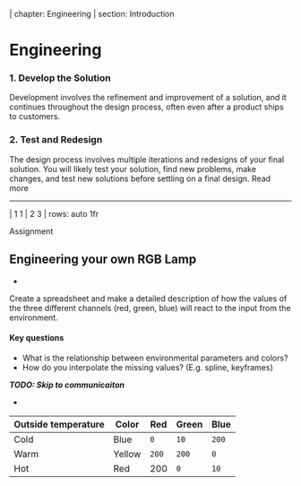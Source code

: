 | chapter: Engineering 
| section: Introduction

# Engineering

### 1. Develop the Solution

Development involves the refinement and improvement of a solution, and it continues throughout the design process, often even after a product ships to customers.

### 2. Test and Redesign

The design process involves multiple iterations and redesigns of your final solution. You will likely test your solution, find new problems, make changes, and test new solutions before settling on a final design. <f-link to="https://www.sciencebuddies.org/science-fair-projects/engineering-design-process/engineering-design-process-steps">Read more</a>

---

| 1 1
| 2 3
| rows: auto 1fr

<caption>Assignment</caption>

## Engineering your own RGB Lamp

-

Create a spreadsheet  and make a detailed description of how the values of the three different channels (red, green, blue) will react to the input from the environment.

#### Key questions

* What is the relationship between environmental parameters and colors?
* How do you interpolate the missing values? (E.g. spline, keyframes)

***TODO: Skip to communicaiton***

-

Outside temperature|Color|Red|Green|Blue
---|---|---|---|---
Cold|Blue|`0`|`10`|`200`
Warm|Yellow|`200`|`200`|`0`
Hot|Red|200|`0`|`10`